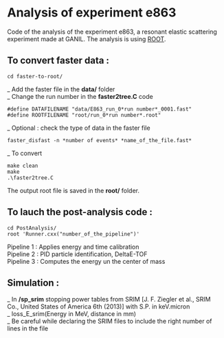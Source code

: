 # Analysis of experiment e863
Code of the analysis of the experiment e863, a resonant elastic scattering experiment made at GANIL. The analysis is using [ROOT](https://root.cern/).

## To convert faster data :
```
cd faster-to-root/
```
_ Add the faster file in the **data/** folder   
_ Change the run number in the **faster2tree.C** code  
```
#define DATAFILENAME "data/E863_run_0*run number*_0001.fast"
#define ROOTFILENAME "root/run_0*run number*.root"
```
_ Optional : check the type of data in the faster file 
```
faster_disfast -n *number of events* *name_of_the_file.fast*
```
_ To convert 
```
make clean
make
.\faster2tree.C
```
The output root file is saved in the **root/** folder.

## To lauch the post-analysis code : 
```
cd PostAnalysis/
root 'Runner.cxx("number_of_the_pipeline")'
```
Pipeline 1 : Applies energy and time calibration  
Pipeline 2 :  PID particle identification, DeltaE-TOF  
Pipeline 3 : Computes the energy un the center of mass

## Simulation : 
_ In **/sp_srim** stopping power tables from SRIM [J. F. Ziegler et al., SRIM Co., United States of America 6th (2013)] with S.P. in keV.micron  
_ loss_E_srim(Energy in MeV, distance in mm)  
_ Be careful while declaring the SRIM files to include the right number of lines in the file   
